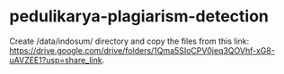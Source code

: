 # pedulikarya-plagiarism-detection
Create /data/indosum/ directory and copy the files from this link: https://drive.google.com/drive/folders/1Qma5SIoCPV0jeq3QOVhf-xG8-uAVZEE1?usp=share_link.
